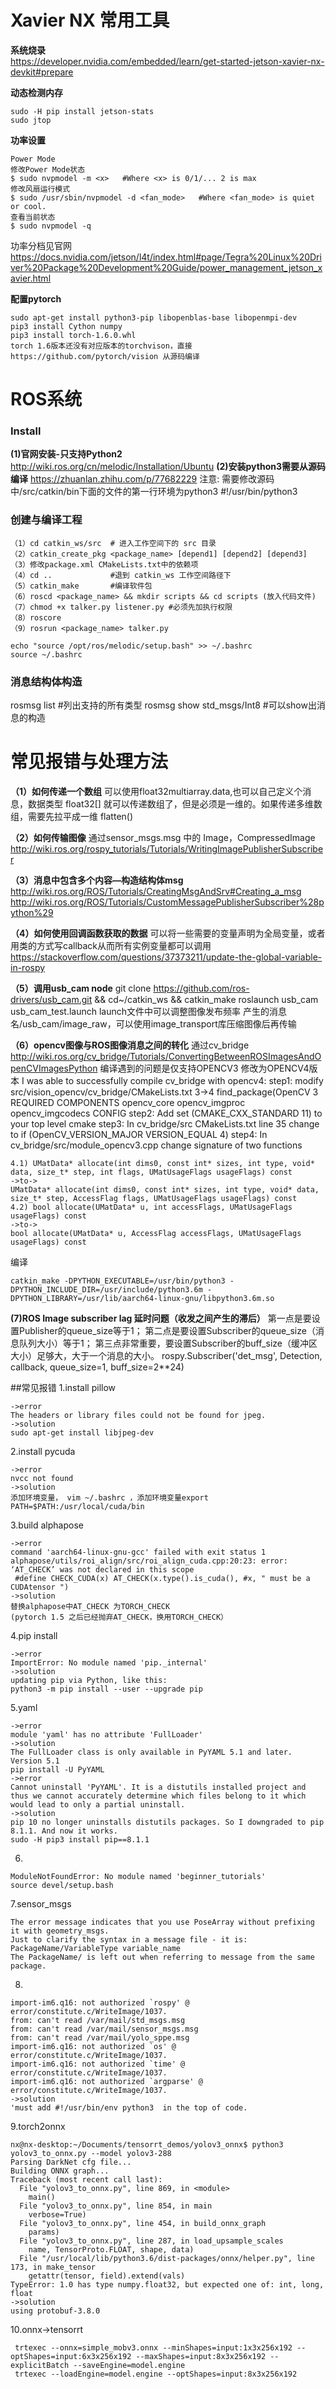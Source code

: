 # Xavier NX 常用工具
**系统烧录**   
https://developer.nvidia.com/embedded/learn/get-started-jetson-xavier-nx-devkit#prepare 

**动态检测内存**   
```
sudo -H pip install jetson-stats   
sudo jtop   
```
**功率设置**   
```
Power Mode
修改Power Mode状态
$ sudo nvpmodel -m <x>   #Where <x> is 0/1/... 2 is max
修改风扇运行模式
$ sudo /usr/sbin/nvpmodel -d <fan_mode>   #Where <fan_mode> is quiet or cool.
查看当前状态
$ sudo nvpmodel -q
```
功率分档见官网
https://docs.nvidia.com/jetson/l4t/index.html#page/Tegra%20Linux%20Driver%20Package%20Development%20Guide/power_management_jetson_xavier.html   

**配置pytorch**    
```
sudo apt-get install python3-pip libopenblas-base libopenmpi-dev 
pip3 install Cython numpy
pip3 install torch-1.6.0.whl
torch 1.6版本还没有对应版本的torchvison，直接https://github.com/pytorch/vision 从源码编译
```

# ROS系统

### Install

**(1)官网安装-只支持Python2**
http://wiki.ros.org/cn/melodic/Installation/Ubuntu
**(2)安装python3需要从源码编译**
https://zhuanlan.zhihu.com/p/77682229
注意: 需要修改源码中/src/catkin/bin下面的文件的第一行环境为python3  #!/usr/bin/python3

### 创建与编译工程
```
（1）cd catkin_ws/src  # 进入工作空间下的 src 目录  
（2）catkin_create_pkg <package_name> [depend1] [depend2] [depend3]
（3）修改package.xml CMakeLists.txt中的依赖项
（4）cd ..             #退到 catkin_ws 工作空间路径下    
（5）catkin_make       #编译软件包  
（6）roscd <package_name> && mkdir scripts && cd scripts (放入代码文件)
（7）chmod +x talker.py listener.py #必须先加执行权限
（8）roscore
（9）rosrun <package_name> talker.py

echo "source /opt/ros/melodic/setup.bash" >> ~/.bashrc
source ~/.bashrc
```
### 消息结构体构造
rosmsg list #列出支持的所有类型
rosmsg show std_msgs/Int8   #可以show出消息的构造


# 常见报错与处理方法

**（1）如何传递一个数组**
可以使用float32multiarray.data,也可以自己定义个消息，数据类型 float32[] 就可以传递数组了，但是必须是一维的。如果传递多维数组，需要先拉平成一维 flatten()

**（2）如何传输图像**
通过sensor_msgs.msg 中的 Image，CompressedImage
http://wiki.ros.org/rospy_tutorials/Tutorials/WritingImagePublisherSubscriber

**（3）消息中包含多个内容—构造结构体msg**
http://wiki.ros.org/ROS/Tutorials/CreatingMsgAndSrv#Creating_a_msg
http://wiki.ros.org/ROS/Tutorials/CustomMessagePublisherSubscriber%28python%29

**（4）如何使用回调函数获取的数据**
可以将一些需要的变量声明为全局变量，或者用类的方式写callback从而所有实例变量都可以调用
https://stackoverflow.com/questions/37373211/update-the-global-variable-in-rospy

**（5）调用usb_cam node**
git clone https://github.com/ros-drivers/usb_cam.git && cd~/catkin_ws && catkin_make
roslaunch usb_cam usb_cam_test.launch
launch文件中可以调整图像发布频率 产生的消息名/usb_cam/image_raw，可以使用image_transport库压缩图像后再传输

**（6）opencv图像与ROS图像消息之间的转化**
通过cv_bridge
http://wiki.ros.org/cv_bridge/Tutorials/ConvertingBetweenROSImagesAndOpenCVImagesPython
编译遇到的问题是仅支持OPENCV3 修改为OPENCV4版本
I was able to successfully compile cv_bridge with opencv4:
step1: modify src/vision_opencv/cv_bridge/CMakeLists.txt 3->4
find_package(OpenCV 3 REQUIRED
  COMPONENTS
    opencv_core
    opencv_imgproc
    opencv_imgcodecs
 CONFIG
step2: Add set (CMAKE_CXX_STANDARD 11) to your top level cmake
step3: In cv_bridge/src CMakeLists.txt line 35 change to if (OpenCV_VERSION_MAJOR VERSION_EQUAL 4)
step4: In cv_bridge/src/module_opencv3.cpp change signature of two functions
```
4.1) UMatData* allocate(int dims0, const int* sizes, int type, void* data, size_t* step, int flags, UMatUsageFlags usageFlags) const
->to->
UMatData* allocate(int dims0, const int* sizes, int type, void* data, size_t* step, AccessFlag flags, UMatUsageFlags usageFlags) const
4.2) bool allocate(UMatData* u, int accessFlags, UMatUsageFlags usageFlags) const
->to->
bool allocate(UMatData* u, AccessFlag accessFlags, UMatUsageFlags usageFlags) const
```
编译
```
catkin_make -DPYTHON_EXECUTABLE=/usr/bin/python3 -DPYTHON_INCLUDE_DIR=/usr/include/python3.6m -DPYTHON_LIBRARY=/usr/lib/aarch64-linux-gnu/libpython3.6m.so
```

**(7)ROS Image subscriber lag 延时问题（收发之间产生的滞后）**
第一点是要设置Publisher的queue_size等于1；
第二点是要设置Subscriber的queue_size（消息队列大小）等于1；
第三点非常重要，要设置Subscriber的buff_size（缓冲区大小）足够大，大于一个消息的大小。
rospy.Subscriber('det_msg', Detection, callback, queue_size=1, buff_size=2**24)

##常见报错
1.install pillow
```
->error
The headers or library files could not be found for jpeg.
->solution
sudo apt-get install libjpeg-dev
```
2.install pycuda
```
->error
nvcc not found
->solution
添加环境变量， vim ~/.bashrc ，添加环境变量export PATH=$PATH:/usr/local/cuda/bin
```

3.build alphapose
```
->error
command 'aarch64-linux-gnu-gcc' failed with exit status 1
alphapose/utils/roi_align/src/roi_align_cuda.cpp:20:23: error: ‘AT_CHECK’ was not declared in this scope
 #define CHECK_CUDA(x) AT_CHECK(x.type().is_cuda(), #x, " must be a CUDAtensor ")
->solution
替换alphapose中AT_CHECK 为TORCH_CHECK
(pytorch 1.5 之后已经抛弃AT_CHECK，换用TORCH_CHECK）
```

4.pip install
```
->error
ImportError: No module named 'pip._internal'
->solution
updating pip via Python, like this:
python3 -m pip install --user --upgrade pip
```

5.yaml
```
->error
module 'yaml' has no attribute 'FullLoader'
->solution
The FullLoader class is only available in PyYAML 5.1 and later. Version 5.1 
pip install -U PyYAML
->error
Cannot uninstall 'PyYAML'. It is a distutils installed project and thus we cannot accurately determine which files belong to it which would lead to only a partial uninstall.
->solution
pip 10 no longer uninstalls distutils packages. So I downgraded to pip 8.1.1. And now it works.
sudo -H pip3 install pip==8.1.1
```
6.
```
ModuleNotFoundError: No module named 'beginner_tutorials'
source devel/setup.bash
```
7.sensor_msgs
```
The error message indicates that you use PoseArray without prefixing it with geometry_msgs.
Just to clarify the syntax in a message file - it is:
PackageName/VariableType variable_name
The PackageName/ is left out when referring to message from the same package.
```
8.
```
import-im6.q16: not authorized `rospy' @ error/constitute.c/WriteImage/1037.
from: can't read /var/mail/std_msgs.msg
from: can't read /var/mail/sensor_msgs.msg
from: can't read /var/mail/yolo_sppe.msg
import-im6.q16: not authorized `os' @ error/constitute.c/WriteImage/1037.
import-im6.q16: not authorized `time' @ error/constitute.c/WriteImage/1037.
import-im6.q16: not authorized `argparse' @ error/constitute.c/WriteImage/1037.
->solution
'must add #!/usr/bin/env python3  in the top of code.
```
9.torch2onnx
```
nx@nx-desktop:~/Documents/tensorrt_demos/yolov3_onnx$ python3 yolov3_to_onnx.py --model yolov3-288
Parsing DarkNet cfg file...
Building ONNX graph...
Traceback (most recent call last):
  File "yolov3_to_onnx.py", line 869, in <module>
    main()
  File "yolov3_to_onnx.py", line 854, in main
    verbose=True)
  File "yolov3_to_onnx.py", line 454, in build_onnx_graph
    params)
  File "yolov3_to_onnx.py", line 287, in load_upsample_scales
    name, TensorProto.FLOAT, shape, data)
  File "/usr/local/lib/python3.6/dist-packages/onnx/helper.py", line 173, in make_tensor
    getattr(tensor, field).extend(vals)
TypeError: 1.0 has type numpy.float32, but expected one of: int, long, float
->solution
using protobuf-3.8.0
```
10.onnx->tensorrt
```
 trtexec --onnx=simple_mobv3.onnx --minShapes=input:1x3x256x192 --optShapes=input:6x3x256x192 --maxShapes=input:8x3x256x192 --explicitBatch --saveEngine=model.engine
 trtexec --loadEngine=model.engine --optShapes=input:8x3x256x192
```

